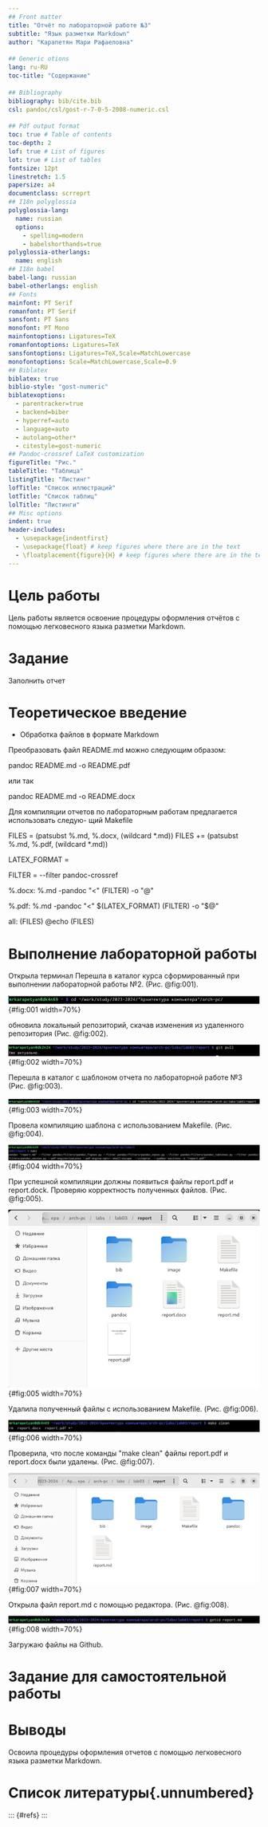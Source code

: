 ```yaml
---
## Front matter
title: "Отчёт по лабораторной работе №3"
subtitle: "Язык разметки Markdown"
author: "Карапетян Мари Рафаеловна"

## Generic otions
lang: ru-RU
toc-title: "Содержание"

## Bibliography
bibliography: bib/cite.bib
csl: pandoc/csl/gost-r-7-0-5-2008-numeric.csl

## Pdf output format
toc: true # Table of contents
toc-depth: 2
lof: true # List of figures
lot: true # List of tables
fontsize: 12pt
linestretch: 1.5
papersize: a4
documentclass: scrreprt
## I18n polyglossia
polyglossia-lang:
  name: russian
  options:
	- spelling=modern
	- babelshorthands=true
polyglossia-otherlangs:
  name: english
## I18n babel
babel-lang: russian
babel-otherlangs: english
## Fonts
mainfont: PT Serif
romanfont: PT Serif
sansfont: PT Sans
monofont: PT Mono
mainfontoptions: Ligatures=TeX
romanfontoptions: Ligatures=TeX
sansfontoptions: Ligatures=TeX,Scale=MatchLowercase
monofontoptions: Scale=MatchLowercase,Scale=0.9
## Biblatex
biblatex: true
biblio-style: "gost-numeric"
biblatexoptions:
  - parentracker=true
  - backend=biber
  - hyperref=auto
  - language=auto
  - autolang=other*
  - citestyle=gost-numeric
## Pandoc-crossref LaTeX customization
figureTitle: "Рис."
tableTitle: "Таблица"
listingTitle: "Листинг"
lofTitle: "Список иллюстраций"
lotTitle: "Список таблиц"
lolTitle: "Листинги"
## Misc options
indent: true
header-includes:
  - \usepackage{indentfirst}
  - \usepackage{float} # keep figures where there are in the text
  - \floatplacement{figure}{H} # keep figures where there are in the text
---
```


# Цель работы

Цель работы является освоение процедуры оформления отчётов с помощью легковесного языка разметки Markdown.

# Задание

Заполнить отчет

# Теоретическое введение

* Обработка файлов в формате Markdown

Преобразовать файл README.md можно следующим образом:

pandoc README.md -o README.pdf

или так

pandoc README.md -o README.docx

Для компиляции отчетов по лабораторным работам предлагается использовать следую-
щий Makefile

FILES = (patsubst %.md, %.docx, (wildcard *.md))
FILES += (patsubst %.md, %.pdf, (wildcard *.md))

LATEX_FORMAT =

FILTER = --filter pandoc-crossref

%.docx: %.md
-pandoc "<" (FILTER) -o "@"

%.pdf: %.md
-pandoc "<" $(LATEX_FORMAT) (FILTER) -o "$@"

all: (FILES)
@echo (FILES)

# Выполнение лабораторной работы
Открыла терминал
Перешла в каталог курса сформированный при выполнении лабораторной работы №2. (Рис. @fig:001).

![Переход в каталог курса](image/1.jpg){#fig:001 width=70%}

обновила локальный репозиторий, скачав изменения из удаленного репозитория (Рис. @fig:002).

![Обновления локального репозитория](image/2.jpg){#fig:002 width=70%}

Перешла в каталог с шаблоном отчета по лабораторной работе №3 (Рис. @fig:003).

![Каталог с шаблоном отчета](image/3.jpg){#fig:003 width=70%}

Провела компиляцию шаблона с использованием Makefile. (Рис. @fig:004).

![Компиляция шаблона с использованием Makefile](image/4.jpg){#fig:004 width=70%}

При успешной компиляции должны появиться файлы report.pdf и report.dock. Проверяю корректность полученных файлов. (Рис. @fig:005).

![Проверка корректности полученных файлов](image/5.jpg){#fig:005 width=70%}

Удалила полученный файлы с использованием Makefile. (Рис. @fig:006).

![Удаление файлов командой make clean](image/6.jpg){#fig:006 width=70%}

Проверила, что после команды "make clean" файлы report.pdf и report.docx были удалены. (Рис. @fig:007).

![Проверка корректности удаления файлов](image/7.jpg){#fig:007 width=70%}

Открыла файл report.md c помощью редактора. (Рис. @fig:008).

![Открываю файл report.md с помощью редактора gedit](image/8.jpg){#fig:008 width=70%}

Загружаю файлы на Github.


# Задание для самостоятельной работы 


# Выводы

Освоила процедуры оформления отчетов с помощью легковесного языка разметки Markdown.

# Список литературы{.unnumbered}

::: {#refs}
:::
